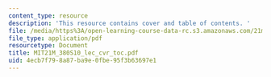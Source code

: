 ```yaml
---
content_type: resource
description: 'This resource contains cover and table of contents. '
file: /media/https%3A/open-learning-course-data-rc.s3.amazonaws.com/21m-380-music-and-technology-algorithmic-and-generative-music-spring-2010/4ecb7f798a87ba9e0fbe95f3b63697e1_MIT21M_380S10_lec_cvr_toc.pdf
file_type: application/pdf
resourcetype: Document
title: MIT21M_380S10_lec_cvr_toc.pdf
uid: 4ecb7f79-8a87-ba9e-0fbe-95f3b63697e1
---
```

